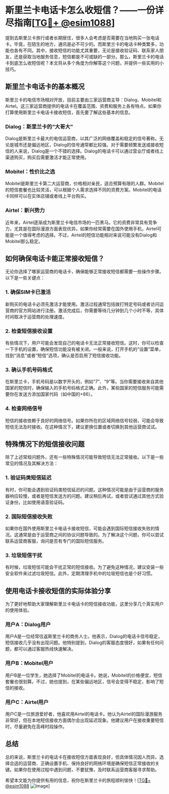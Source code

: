 # 斯里兰卡电话卡怎么收短信？——一份详尽指南[[TG💪+ @esim1088](https://t.me/s/esim1088)]

提到去斯里兰卡旅行或者长期居住，很多人会考虑是否需要在当地购买一张电话卡。毕竟，在陌生的地方，通讯是必不可少的。而斯里兰卡的电话卡种类繁多，功能也各有不同。其中，接收短信的功能尤其重要，无论是接收验证码、联系家人朋友，还是获取当地服务信息，短信都是不可或缺的一部分。那么，斯里兰卡的电话卡到底怎么收短信呢？本文将从多个角度为你解答这个问题，并提供一些实用的小技巧。

## 斯里兰卡电话卡的基本概况

斯里兰卡的电信市场相对开放，目前主要由三家运营商主导：Dialog、Mobitel和Airtel。这三家运营商提供的电话卡在覆盖范围、资费和服务上各有特点。如果你打算使用斯里兰卡电话卡接收短信，首先要了解这些基本的信息。

### Dialog：斯里兰卡的“大哥大”
Dialog是斯里兰卡最大的电信运营商，以其广泛的网络覆盖和稳定的信号著称。无论是城市还是偏远地区，Dialog的信号通常都比较强。对于需要频繁发送或接收短信的人来说，Dialog是一个不错的选择。Dialog的电话卡可以通过营业厅或者线上渠道购买，购买后需要激活才能正常使用。

### Mobitel：性价比之选
Mobitel是斯里兰卡第二大运营商，价格相对亲民，适合预算有限的人群。Mobitel的短信套餐也比较灵活，可以根据个人需求选择不同的资费方案。Mobitel的电话卡同样可以在实体店铺或者线上平台购买。

### Airtel：新兴势力
近年来，Airtel逐渐成为斯里兰卡电信市场的一匹黑马。它的资费非常具有竞争力，尤其是在国际漫游方面表现优异。如果你经常需要在国外使用手机，Airtel可能是一个值得考虑的选择。不过，Airtel的短信功能相对来说可能没有Dialog和Mobitel那么稳定。

## 如何确保电话卡能正常接收短信？

无论你选择了哪家运营商的电话卡，确保能够正常接收短信都需要一些操作步骤。以下是一些关键点：

### 1. 确保SIM卡已激活
新购买的电话卡必须先激活才能使用。激活过程通常包括拨打特定号码或者访问运营商的官方网站进行注册。激活完成后，你需要等待几分钟到几个小时不等，具体时间取决于运营商的处理速度。

### 2. 检查短信接收设置
有些情况下，用户可能会发现自己的电话卡无法正常接收短信。这时，你可以检查一下手机的设置，确保短信功能没有被关闭。一般来说，打开手机的“设置”菜单，找到“消息”或者“短信”选项，确认是否启用了短信接收功能。

### 3. 确认手机号码格式
在斯里兰卡，手机号码是以数字开头的，例如“7”、“9”等。当你需要接收来自其他国家的短信时，确保输入的手机号码格式正确。此外，某些国家的短信服务可能需要你在发送方添加国家代码（如中国的+86）。

### 4. 检查网络信号
短信的接收依赖于良好的网络信号。如果你所在的区域网络信号较弱，可能会导致短信无法及时接收。在这种情况下，建议更换位置或者切换到其他运营商试试。

## 特殊情况下的短信接收问题

除了上述常规问题外，还有一些特殊情况可能导致短信无法正常接收。以下是一些常见的情况及其解决方法：

### 1. 验证码类短信延迟
有时，你可能会遇到验证码类短信延迟的问题。这种情况可能是由于运营商的服务器响应较慢，或者是短信发送方的问题。建议稍后再试，或者尝试通过其他方式验证身份，比如使用语音验证码。

### 2. 国际短信接收失败
如果你在国外使用斯里兰卡电话卡接收短信，可能会遇到国际短信接收失败的情况。这通常是由于运营商之间的协议问题导致的。为了解决这个问题，你可以尝试联系运营商客服，询问是否有专门的国际短信服务。

### 3. 垃圾短信干扰
有时候，垃圾短信可能会干扰正常的短信接收。为了避免这种情况，建议安装一些安全软件来过滤垃圾短信。此外，定期清理手机中的垃圾短信也是个好习惯。

## 使用电话卡接收短信的实际体验分享

为了更好地帮助大家理解斯里兰卡电话卡的短信接收功能，这里分享几个真实用户的使用体验。

### 用户A：Dialog用户
用户A是一位经常往返斯里兰卡的商务人士。他表示，Dialog的电话卡信号稳定，短信接收几乎没有出现问题。他特别提到，Dialog的客服态度很好，如果有任何问题，都可以通过客服热线快速解决。

### 用户B：Mobitel用户
用户B是一位学生，她选择了Mobitel的电话卡。她说，Mobitel的价格便宜，短信套餐也很划算。不过，她也提到，在某些偏远地区，信号会变得不稳定，影响了短信的接收。

### 用户C：Airtel用户
用户C是一位旅游爱好者，他喜欢用Airtel的电话卡。他认为Airtel的国际漫游服务非常好，但在本地短信接收方面偶尔会出现延迟现象。他建议用户在接收重要短信时，尽量避免在高峰时段操作。

## 总结

总的来说，斯里兰卡的电话卡在接收短信方面表现良好，但具体情况因人而异。选择合适的运营商、正确设置手机、保持良好的网络环境是确保短信正常接收的关键。如果你在使用过程中遇到问题，不要犹豫，及时联系运营商客服寻求帮助。

希望本文能为你提供有用的信息，祝你在斯里兰卡的旅程顺利愉快！[[TG💪+ @esim1088](https://t.me/s/esim1088) ![Image](https://i.postimg.cc/4NQfJmqS/Snipaste-2025-05-13-00-14-12.png)]